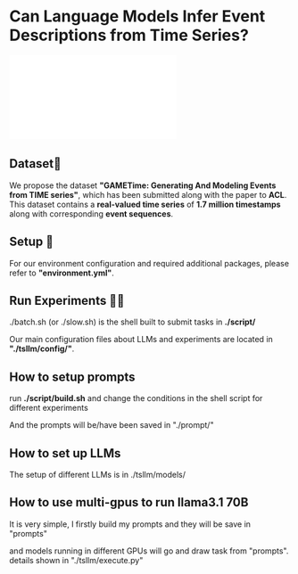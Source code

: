# Can Language Models Infer Event Descriptions from Time Series?

![Events Reasoning](script/pipline.pdf)

## Dataset📖
We propose the dataset **"GAMETime: Generating And Modeling Events from TIME series"**, which has been submitted along with the paper to **ACL**. This dataset contains a **real-valued time series** of **1.7 million timestamps** along with corresponding **event sequences**.

## Setup 🔧
For our environment configuration and required additional packages, please refer to **"environment.yml"**.

## Run Experiments 💁🏼
./batch.sh (or ./slow.sh) is the shell built to submit tasks in **./script/**

Our main configuration files about LLMs and experiments are located in **"./tsllm/config/"**.

## How to setup prompts
run **./script/build.sh** and change the conditions in the shell script for different experiments 

And the prompts will be/have been saved in "./prompt/" 

## How to set up LLMs
The setup of different LLMs is in ./tsllm/models/


## How to use multi-gpus to run llama3.1 70B
It is very simple, I firstly build my prompts and they will be save in "prompts" 

and models running in different GPUs will go and draw task from "prompts".  details shown in "./tsllm/execute.py"
